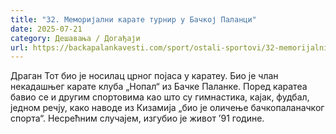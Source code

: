 ```yaml
---
title: "32. Меморијални карате турнир у Бачкој Паланци"
date: 2025-07-21
category: Дешавања / Догађаји
url: https://backapalankavesti.com/sport/ostali-sportovi/32-memorijalni-karate-turnir-u-backoj-palanci/
---
```


Драган Тот био је носилац црног појаса у каратеу. Био је члан некадашњег карате клуба „Нопал“ из Бачке Паланке. Поред каратеа бавио се и другим спортовима као што су гимнастика, кајак, фудбал, једном речју, како наводе из Кизамија „био је оличење бачкопаланачког спорта“. Несрећним случајем, изгубио је живот ’91 године.
